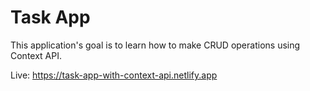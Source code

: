 # Task App

This application's goal is to learn how to make CRUD operations using Context API.

Live: https://task-app-with-context-api.netlify.app
